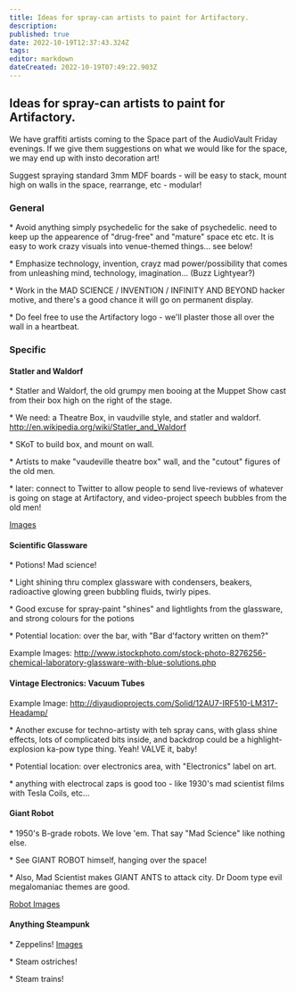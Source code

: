 ```yaml
---
title: Ideas for spray-can artists to paint for Artifactory.
description: 
published: true
date: 2022-10-19T12:37:43.324Z
tags: 
editor: markdown
dateCreated: 2022-10-19T07:49:22.903Z
---
```


## Ideas for spray-can artists to paint for Artifactory.

We have graffiti artists coming to the Space part of the AudioVault Friday evenings. If we give them suggestions on what we would like for the space, we may end up with insto decoration art!

Suggest spraying standard 3mm MDF boards - will be easy to stack, mount high on walls in the space, rearrange, etc - modular!

### General

\* Avoid anything simply psychedelic for the sake of psychedelic. need to keep up the appearence of "drug-free" and "mature" space etc etc. It is easy to work crazy visuals into venue-themed things... see below!

\* Emphasize technology, invention, crayz mad power/possibility that comes from unleashing mind, technology, imagination... (Buzz Lightyear?)

\* Work in the MAD SCIENCE / INVENTION / INFINITY AND BEYOND hacker motive, and there's a good chance it will go on permanent display.

\* Do feel free to use the Artifactory logo - we'll plaster those all over the wall in a heartbeat.

### Specific

#### Statler and Waldorf

\* Statler and Waldorf, the old grumpy men booing at the Muppet Show cast from their box high on the right of the stage.

\* We need: a Theatre Box, in vaudville style, and statler and waldorf. <http://en.wikipedia.org/wiki/Statler_and_Waldorf>

\* SKoT to build box, and mount on wall.

\* Artists to make "vaudeville theatre box" wall, and the "cutout" figures of the old men.

\* later: connect to Twitter to allow people to send live-reviews of whatever is going on stage at Artifactory, and video-project speech bubbles from the old men!

[Images](https://www.google.com.au/search?q=Statler+and+Waldorf+Image&hl=en&client=firefox-a&hs=chz&rls=org.mozilla:en-US:official&prmd=imvns&tbm=isch&tbo=u&source=univ&sa=X&ei=g9wsUNiBJ6aPiAewj4GIDA&ved=0CE0QsAQ&biw=1920&bih=1055)

#### Scientific Glassware

\* Potions! Mad science!

\* Light shining thru complex glassware with condensers, beakers, radioactive glowing green bubbling fluids, twirly pipes.

\* Good excuse for spray-paint "shines" and lightlights from the glassware, and strong colours for the potions

\* Potential location: over the bar, with "Bar d'factory written on them?"

Example Images: <http://www.istockphoto.com/stock-photo-8276256-chemical-laboratory-glassware-with-blue-solutions.php>

#### Vintage Electronics: Vacuum Tubes

Example Image: <http://diyaudioprojects.com/Solid/12AU7-IRF510-LM317-Headamp/>

\* Another excuse for techno-artisty with teh spray cans, with glass shine effects, lots of complicated bits inside, and backdrop could be a highlight-explosion ka-pow type thing. Yeah! VALVE it, baby!

\* Potential location: over electronics area, with "Electronics" label on art.

\* anything with electrocal zaps is good too - like 1930's mad scientist films with Tesla Coils, etc...

#### Giant Robot

\* 1950's B-grade robots. We love 'em. That say "Mad Science" like nothing else.

\* See GIANT ROBOT himself, hanging over the space!

\* Also, Mad Scientist makes GIANT ANTS to attack city. Dr Doom type evil megalomaniac themes are good.

[Robot Images](https://www.google.com.au/search?q=1950+robot+image&hl=en&client=firefox-a&hs=QLK&rls=org.mozilla:en-US:official&prmd=imvns&tbm=isch&tbo=u&source=univ&sa=X&ei=IdwsUPbDHa2UiQeuk4CYDg&ved=0CEsQsAQ&biw=1920&bih=1055)

#### Anything Steampunk

\* Zeppelins! [Images](https://www.google.com.au/search?q=zeppelin+images&hl=en&client=firefox-a&hs=1iz&rls=org.mozilla:en-US:official&prmd=imvns&tbm=isch&tbo=u&source=univ&sa=X&ei=2twsUIeHIMaciAf5-IGADg&ved=0CE0QsAQ&biw=1920&bih=1055)

\* Steam ostriches!

\* Steam trains!
